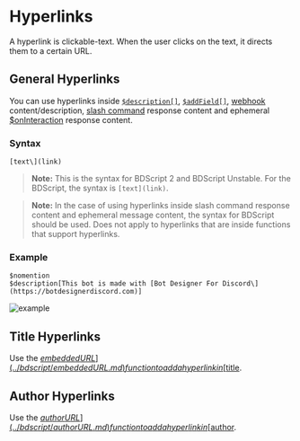 # Hyperlinks
A hyperlink is clickable-text. When the user clicks on the text, it directs them to a certain URL.

## General Hyperlinks
You can use hyperlinks inside [`$description[]`](../bdscript/description.md), [`$addField[]`](../bdscript/addField.md), [webhook](../guides/webhooks.md) content/description, [slash command](../guides/slashCommands.md) response content and ephemeral [$onInteraction](../callbacks/onInteraction.md) response content.

### Syntax
```
[text\](link)
```
> **Note:** This is the syntax for BDScript 2 and BDScript Unstable. For the BDScript, the syntax is `[text](link)`.

> **Note:** In the case of using hyperlinks inside slash command response content and ephemeral message content, the syntax for BDScript should be used. Does not apply to hyperlinks that are inside functions that support hyperlinks. 

### Example
```
$nomention
$description[This bot is made with [Bot Designer For Discord\](https://botdesignerdiscord.com)]
```
![example](https://user-images.githubusercontent.com/69215413/127039004-e1a607b5-af0f-4761-9d33-954f7dcad155.png)

## Title Hyperlinks
Use the [$embeddedURL](../bdscript/embeddedURL.md) function to add a hyperlink in [$title](../bdscript/title.md).

## Author Hyperlinks
Use the [$authorURL](../bdscript/authorURL.md) function to add a hyperlink in [$author](../bdscript/author.md).
